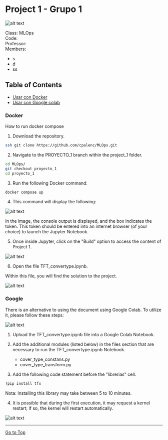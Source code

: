 # Project 1 - Grupo 1

![alt text](https://github.com/oecorrechag/experimentos/blob/main/images/logo.PNG)

Class: MLOps <br>
Code: <br>
Professor:  <br>
Members:

- s
- d
- ss

## Table of Contents

- [Usar con Docker](#Docker)
- [Usar con Google colab](#Google)

### Docker

How to run docker compose

1. Download the repository.

```bash
ssh git clone https://github.com/cpalenc/MLOps.git
```

2. Navigate to the PROYECTO_1 branch within the project_1 folder.

```bash
cd MLOps/
git checkout proyecto_1
cd proyecto_1
```

3. Run the following Docker command:

```bash
docker compose up
```

4. This command will display the following:

![alt text](https://github.com/oecorrechag/experimentos/blob/main/images/open_html.PNG)

In the image, the console output is displayed, and the box indicates the token. This token should be entered into an internet browser (of your choice) to launch the Jupyter Notebook.

5. Once inside Jupyter, click on the "Build" option to access the content of Project 1. 

![alt text](https://github.com/oecorrechag/experimentos/blob/main/images/open_jupyter.PNG)

6. Open the file TFT_convertype.ipynb.

Within this file, you will find the solution to the project. 

![alt text](https://github.com/oecorrechag/experimentos/blob/main/images/open_project.PNG)

### Google

There is an alternative to using the document using Google Colab. To utilize it, please follow these steps:

![alt text](https://github.com/oecorrechag/experimentos/blob/main/images/google.PNG)

1. Upload the TFT_convertype.ipynb file into a Google Colab Notebook.

2. Add the additional modules (listed below) in the files section that are necessary to run the TFT_convertype.ipynb Notebook.

    - cover_type_constans.py
    - cover_type_transform.py

3. Add the following code statement before the "librerias" cell.

```bash
!pip install tfx
```
Nota: Installing this library may take between 5 to 10 minutes.

4. It is possible that during the first execution, it may request a kernel restart; if so, the kernel will restart automatically.

![alt text](https://github.com/oecorrechag/experimentos/blob/main/images/google_kernel.PNG)

<hr>

[Go to Top](#Table-of-Contents)
